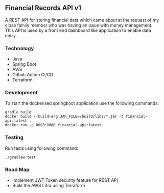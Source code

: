 ## Financial Records API v1

A REST API for storing financial data which came about at the request of my close family member who was having an issue with money management. This API is used by a front end dashboard like application to enable data entry.  

### Technology 
<ul>
   <li>Java</li>
   <li>Spring Boot</li>
   <li>AWS</li>
   <li>Github Action CI/CD</li>
   <li>Terraform</li>
</ul>

### Development

To start the dockerised springboot application use the following commands:
```
gradle build 
docker build --build-arg JAR_FILE=/build/libs/*.jar -t financial-api:latest .
docker run -p 8080:8080 financial-api:latest

```

### Testing 

Run tests using following command:

```
./gradlew test

```

### Road Map

- Implement JWT Token security feature for REST API
- Build the AWS Infra using Terraform






